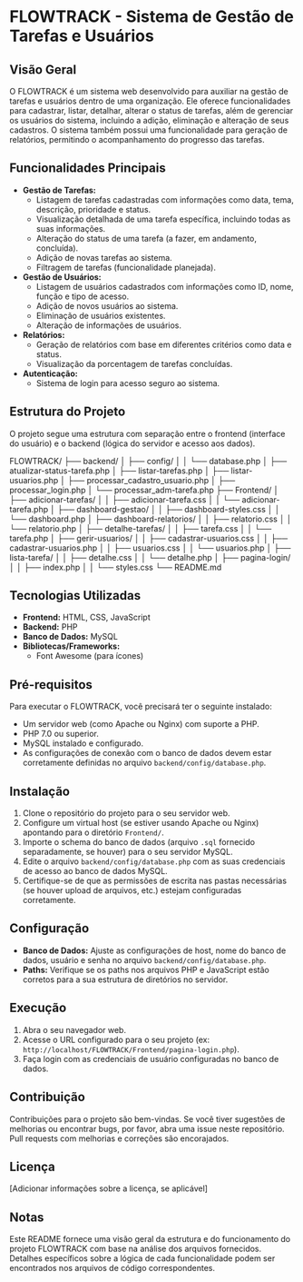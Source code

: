 # FLOWTRACK - Sistema de Gestão de Tarefas e Usuários

## Visão Geral

O FLOWTRACK é um sistema web desenvolvido para auxiliar na gestão de tarefas e usuários dentro de uma organização. Ele oferece funcionalidades para cadastrar, listar, detalhar, alterar o status de tarefas, além de gerenciar os usuários do sistema, incluindo a adição, eliminação e alteração de seus cadastros. O sistema também possui uma funcionalidade para geração de relatórios, permitindo o acompanhamento do progresso das tarefas.

## Funcionalidades Principais

* **Gestão de Tarefas:**
    * Listagem de tarefas cadastradas com informações como data, tema, descrição, prioridade e status.
    * Visualização detalhada de uma tarefa específica, incluindo todas as suas informações.
    * Alteração do status de uma tarefa (a fazer, em andamento, concluída).
    * Adição de novas tarefas ao sistema.
    * Filtragem de tarefas (funcionalidade planejada).
* **Gestão de Usuários:**
    * Listagem de usuários cadastrados com informações como ID, nome, função e tipo de acesso.
    * Adição de novos usuários ao sistema.
    * Eliminação de usuários existentes.
    * Alteração de informações de usuários.
* **Relatórios:**
    * Geração de relatórios com base em diferentes critérios como data e status.
    * Visualização da porcentagem de tarefas concluídas.
* **Autenticação:**
    * Sistema de login para acesso seguro ao sistema.

## Estrutura do Projeto

O projeto segue uma estrutura com separação entre o frontend (interface do usuário) e o backend (lógica do servidor e acesso aos dados).

FLOWTRACK/
├── backend/
│   ├── config/
│   │   └── database.php
│   ├── atualizar-status-tarefa.php
│   ├── listar-tarefas.php
│   ├── listar-usuarios.php
│   ├── processar_cadastro_usuario.php
│   ├── processar_login.php
│   └── processar_adm-tarefa.php
├── Frontend/
│   ├── adicionar-tarefas/
│   │   ├── adicionar-tarefa.css
│   │   └── adicionar-tarefa.php
│   ├── dashboard-gestao/
│   │   ├── dashboard-styles.css
│   │   └── dashboard.php
│   ├── dashboard-relatorios/
│   │   ├── relatorio.css
│   │   └── relatorio.php
│   ├── detalhe-tarefas/
│   │   ├── tarefa.css
│   │   └── tarefa.php
│   ├── gerir-usuarios/
│   │   ├── cadastrar-usuarios.css
│   │   ├── cadastrar-usuarios.php
│   │   ├── usuarios.css
│   │   └── usuarios.php
│   ├── lista-tarefa/
│   │   ├── detalhe.css
│   │   └── detalhe.php
│   ├── pagina-login/
│   │   ├── index.php
│   │   └── styles.css
└── README.md


## Tecnologias Utilizadas

* **Frontend:** HTML, CSS, JavaScript
* **Backend:** PHP
* **Banco de Dados:** MySQL
* **Bibliotecas/Frameworks:**
    * Font Awesome (para ícones)

## Pré-requisitos

Para executar o FLOWTRACK, você precisará ter o seguinte instalado:

* Um servidor web (como Apache ou Nginx) com suporte a PHP.
* PHP 7.0 ou superior.
* MySQL instalado e configurado.
* As configurações de conexão com o banco de dados devem estar corretamente definidas no arquivo `backend/config/database.php`.

## Instalação

1.  Clone o repositório do projeto para o seu servidor web.
2.  Configure um virtual host (se estiver usando Apache ou Nginx) apontando para o diretório `Frontend/`.
3.  Importe o schema do banco de dados (arquivo `.sql` fornecido separadamente, se houver) para o seu servidor MySQL.
4.  Edite o arquivo `backend/config/database.php` com as suas credenciais de acesso ao banco de dados MySQL.
5.  Certifique-se de que as permissões de escrita nas pastas necessárias (se houver upload de arquivos, etc.) estejam configuradas corretamente.

## Configuração

* **Banco de Dados:** Ajuste as configurações de host, nome do banco de dados, usuário e senha no arquivo `backend/config/database.php`.
* **Paths:** Verifique se os paths nos arquivos PHP e JavaScript estão corretos para a sua estrutura de diretórios no servidor.

## Execução

1.  Abra o seu navegador web.
2.  Acesse o URL configurado para o seu projeto (ex: `http://localhost/FLOWTRACK/Frontend/pagina-login.php`).
3.  Faça login com as credenciais de usuário configuradas no banco de dados.

## Contribuição

Contribuições para o projeto são bem-vindas. Se você tiver sugestões de melhorias ou encontrar bugs, por favor, abra uma issue neste repositório. Pull requests com melhorias e correções são encorajados.

## Licença

[Adicionar informações sobre a licença, se aplicável]

## Notas

Este README fornece uma visão geral da estrutura e do funcionamento do projeto FLOWTRACK com base na análise dos arquivos fornecidos. Detalhes específicos sobre a lógica de cada funcionalidade podem ser encontrados nos arquivos de código correspondentes.